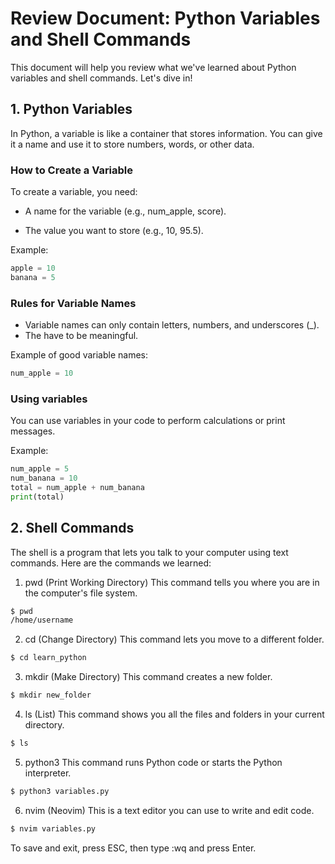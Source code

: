 # Review Document: Python Variables and Shell Commands

This document will help you review what we've learned about Python variables
and shell commands. Let's dive in!

## 1. Python Variables

In Python, a variable is like a container that stores information. You can give
it a name and use it to store numbers, words, or other data.

### How to Create a Variable
To create a variable, you need:

- A name for the variable (e.g., num_apple, score).

- The value you want to store (e.g., 10, 95.5).

Example:

```python
apple = 10
banana = 5
```

### Rules for Variable Names
- Variable names can only contain letters, numbers, and underscores (_).
- The have to be meaningful.

Example of good variable names:

```python
num_apple = 10
```

### Using variables

You can use variables in your code to perform calculations or print messages.

Example:

```python
num_apple = 5
num_banana = 10
total = num_apple + num_banana
print(total)
```

## 2. Shell Commands
The shell is a program that lets you talk to your computer using text commands.
Here are the commands we learned:

1. pwd (Print Working Directory) This command tells you where you are in the
   computer's file system.

```bash
$ pwd
/home/username
```

2. cd (Change Directory)
This command lets you move to a different folder.

```bash
$ cd learn_python
```

3. mkdir (Make Directory)
This command creates a new folder.

```bash
$ mkdir new_folder
```

4. ls (List)
This command shows you all the files and folders in your current directory.

```bash
$ ls
```
5. python3
This command runs Python code or starts the Python interpreter.

```bash
$ python3 variables.py
```

6. nvim (Neovim)
This is a text editor you can use to write and edit code.

```bash
$ nvim variables.py
```

To save and exit, press ESC, then type :wq and press Enter.

